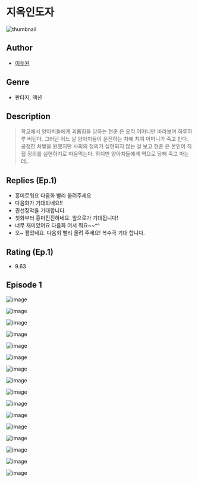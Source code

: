 # 지옥인도자
![thumbnail](https://image-comic.pstatic.net/user_contents_data/challenge_comic/2023/05/24/366499/upload_3761131728458232880_480x623.jpeg)

## Author
- [이두원](https://comic.naver.com/artistTitle?id=366499)

## Genre
- 판타지, 액션

## Description
> 학교에서 양아치들에게 괴롭힘을 당하는 현준 은 오직 어머니만 바라보며 하루하루 버틴다. 그러던 어느 날 양아치들이 운전하는 차에 치여 어머니가 죽고 만다. 공정한 처벌을 원했지만 사회의 정의가 실현되지 않는 걸 보고 현준 은 본인이 직접 정의를 실현하기로 마음먹는다. 하지만 양아치들에게 역으로 당해 죽고 마는데..

## Replies (Ep.1)
- 흥미로워요 다음화 빨리 올려주세요
- 다음화가 기대되네요!!
- 권선징악을 기대합니다.
- 첫화부터 흥미진진하네요. 앞으로가 기대됩니다!
- 너무 재미있어요 다음화 어서 줘요~~^^
- 오~ 잼있네요. 다음회 빨리 올려 주세요! 복수극 기대 합니다.

## Rating (Ep.1)
- 9.63

## Episode 1
![image](https://image-comic.pstatic.net/user_contents_data/challenge_comic/2023/05/24/366499/upload_7018069901591001395.jpeg)

![image](https://image-comic.pstatic.net/user_contents_data/challenge_comic/2023/05/24/366499/upload_7003160531652601394.jpeg)

![image](https://image-comic.pstatic.net/user_contents_data/challenge_comic/2023/05/24/366499/upload_7075774475154831665.jpeg)

![image](https://image-comic.pstatic.net/user_contents_data/challenge_comic/2023/05/24/366499/upload_3991656238233760308.jpeg)

![image](https://image-comic.pstatic.net/user_contents_data/challenge_comic/2023/05/24/366499/upload_7234582209476639030.jpeg)

![image](https://image-comic.pstatic.net/user_contents_data/challenge_comic/2023/05/24/366499/upload_7363726451490252129.jpeg)

![image](https://image-comic.pstatic.net/user_contents_data/challenge_comic/2023/05/24/366499/upload_7077181638793651764.jpeg)

![image](https://image-comic.pstatic.net/user_contents_data/challenge_comic/2023/05/24/366499/upload_7221915861230105396.jpeg)

![image](https://image-comic.pstatic.net/user_contents_data/challenge_comic/2023/05/24/366499/upload_3760562194356449585.jpeg)

![image](https://image-comic.pstatic.net/user_contents_data/challenge_comic/2023/05/24/366499/upload_3761741764087986486.jpeg)

![image](https://image-comic.pstatic.net/user_contents_data/challenge_comic/2023/05/24/366499/upload_3846464838724695863.jpeg)

![image](https://image-comic.pstatic.net/user_contents_data/challenge_comic/2023/05/24/366499/upload_7004839266932240432.jpeg)

![image](https://image-comic.pstatic.net/user_contents_data/challenge_comic/2023/05/24/366499/upload_7219663163832415025.jpeg)

![image](https://image-comic.pstatic.net/user_contents_data/challenge_comic/2023/05/24/366499/upload_3918749809136447797.jpeg)

![image](https://image-comic.pstatic.net/user_contents_data/challenge_comic/2023/05/24/366499/upload_3761460293442745138.jpeg)

![image](https://image-comic.pstatic.net/user_contents_data/challenge_comic/2023/05/24/366499/upload_3761738469901426999.jpeg)
